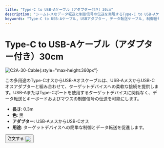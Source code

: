 ```yaml
---
title: "Type-C to USB-Aケーブル（アダプター付き）30cm"
description: "シームレスなデータ転送と制御信号の伝送を実現するType-C to USB-Aケーブル（アダプター付き）の柔軟性を発見してください。USB-AまたはType-Cポートを持つデバイスの接続に最適です。"
keywords: "Type-C to USB-Aケーブル, USBアダプター, データ転送ケーブル, 制御信号ケーブル, 多用途接続"
---
```


# Type-C to USB-Aケーブル（アダプター付き）30cm

![C2A-30-Cable](https://assets.openterface.com/images/product/part/OP-04-CABLE30-C2A.webp){:style="max-height:360px"}

この多用途のType-CオスからUSB-Aオスケーブルは、USB-AメスからUSB-Cオスアダプターと組み合わせて、ターゲットデバイスへの柔軟な接続を提供します。USB-AまたはType-Cポートを使用するターゲットデバイスに関係なく、データ転送とキーボードおよびマウスの制御信号の伝送を可能にします。

- **長さ**: 0.3m
- **色**: 黒
- **アダプター**: USB-AメスからUSB-Cオス
- **用途**: ターゲットデバイスへの簡単な制御とデータ転送を促進します。

<button class="md-button" onclick="window.location.href='https://shop.techxartisan.com/products/type-c-to-usb-a-cable-with-adapter'"> 注文する <img src="https://assets.openterface.com/images/trademark/txa.svg" alt="TxA Shop" style="vertical-align: middle; height: 20px;"></button>
